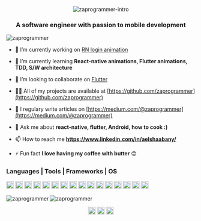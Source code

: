 <p align="center"> <img src="https://github.com/zaprogrammer/zaprogrammer/blob/master/intro.gif" alt="zaprogrammer-intro" /> </p>

<!-- <h1 align="center">Hi 👋, I'm Ahmed</h1> -->
<h3 align="center">A software engineer with passion to mobile development</h3>

<p align="left"> <img src="https://komarev.com/ghpvc/?username=zaprogrammer" alt="zaprogrammer" /> </p>

- 🔭 I’m currently working on [RN login animation](https://github.com/zaprogrammer/rn_login_animation)

- 🌱 I’m currently learning **React-native animations, Flutter animations, TDD, S/W architecture**

- 👯 I’m looking to collaborate on [Flutter](https://github.com/flutter/flutter)

- 👨‍💻 All of my projects are available at [https://github.com/zaprogrammer](https://github.com/zaprogrammer)

- 📝 I regulary write articles on [https://medium.com/@zaprogrammer](https://medium.com/@zaprogrammer)

- 💬 Ask me about **react-native, flutter, Android, how to cook :)**

- 📫 How to reach me **https://www.linkedin.com/in/aelshaabany/**

- ⚡ Fun fact **I love having my coffee with butter** 😊

<!-- ### Blogs posts -->
<!-- BLOG-POST-LIST:START -->
<!-- BLOG-POST-LIST:END -->


### Languages | Tools | Frameworks | OS
<p align="left">
  <img src="https://cdn.jsdelivr.net/npm/simple-icons@3.1.0/icons/flutter.svg" alt="flutter" width="20" height="20"/>
  <img src="https://cdn.jsdelivr.net/npm/simple-icons@3.1.0/icons/dart.svg" alt="dart" width="20" height="20"/>
  <img src="https://devicons.github.io/devicon/devicon.git/icons/react/react-original-wordmark.svg" alt="react" width="20" height="20"/> 
  <img src="https://devicons.github.io/devicon/devicon.git/icons/android/android-original-wordmark.svg" alt="android" width="20" height="20"/>
  <img src="https://devicons.github.io/devicon/devicon.git/icons/java/java-original-wordmark.svg" alt="java" width="20" height="20"/> 
  <img src="https://devicons.github.io/devicon/devicon.git/icons/javascript/javascript-original.svg" alt="javascript" width="20" height="20"/>
  <img src="https://devicons.github.io/devicon/devicon.git/icons/typescript/typescript-original.svg" alt="typescript" width="20" height="20"/>
  <img src="https://devicons.github.io/devicon/devicon.git/icons/html5/html5-original-wordmark.svg" alt="html5" width="20" height="20"/> 
  <img src="https://devicons.github.io/devicon/devicon.git/icons/css3/css3-original-wordmark.svg" alt="css3" width="20" height="20"/> 
  <img src="https://devicons.github.io/devicon/devicon.git/icons/sass/sass-original.svg" alt="sass" width="20" height="20"/> 
  <img src="https://devicons.github.io/devicon/devicon.git/icons/angularjs/angularjs-original.svg" alt="angularjs" width="20" height="20"/> 
  <img src="https://devicons.github.io/devicon/devicon.git/icons/electron/electron-original.svg" alt="electron" width="20" height="20"/>
  <img src="https://devicons.github.io/devicon/devicon.git/icons/gulp/gulp-plain.svg" alt="gulp" width="20" height="20"/> 
  <img src="https://devicons.github.io/devicon/devicon.git/icons/mysql/mysql-original-wordmark.svg" alt="mysql" width="20" height="20"/> 
  <img src="https://devicons.github.io/devicon/devicon.git/icons/nodejs/nodejs-original-wordmark.svg" alt="nodejs" width="20" height="20"/> 
  <img src="https://devicons.github.io/devicon/devicon.git/icons/linux/linux-original.svg" alt="linux" width="20" height="20"/>
</p>

<img align="left" src="https://github-readme-stats.vercel.app/api/top-langs/?username=zaprogrammer&layout=compact&hide=html" alt="zaprogrammer" />

<img align="center" src="https://github-readme-stats.vercel.app/api?username=zaprogrammer&show_icons=true" alt="zaprogrammer" />

<p align="center">
  <a href="https://linkedin.com/in/aelshaabany" target="blank"><img align="center" src="https://cdn.jsdelivr.net/npm/simple-icons@3.0.1/icons/linkedin.svg" alt="aelshaabany" height="20" width="20" /></a>
  <a href="https://medium.com/@zaprogrammer" target="blank"><img align="center" src="https://cdn.jsdelivr.net/npm/simple-icons@3.0.1/icons/medium.svg" alt="@zaprogrammer" height="20" width="20" /></a>
  <a href="https://codepen.io/@aelshaabany" target="blank"><img align="center" src="https://cdn.jsdelivr.net/npm/simple-icons@3.0.1/icons/codepen.svg" alt="@aelshaabany" height="20" width="20" /></a>
</p>

<!--START_SECTION:activity-->
